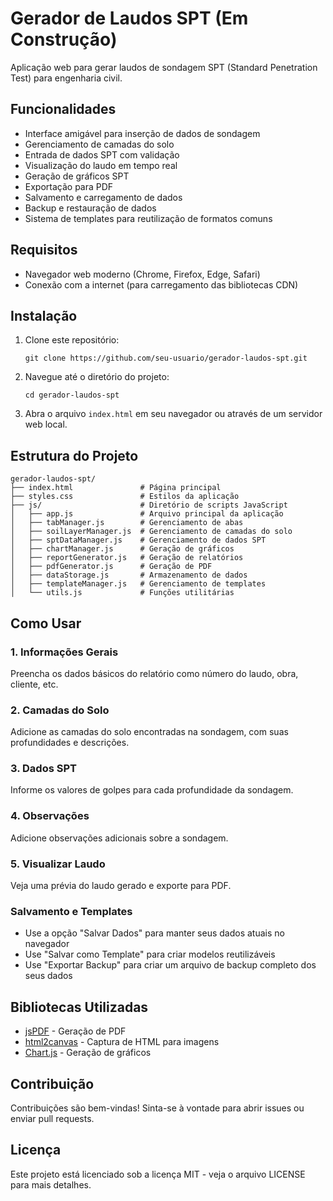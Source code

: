 # Gerador de Laudos SPT (Em Construção)

Aplicação web para gerar laudos de sondagem SPT (Standard Penetration Test) para engenharia civil.

## Funcionalidades

- Interface amigável para inserção de dados de sondagem
- Gerenciamento de camadas do solo
- Entrada de dados SPT com validação
- Visualização do laudo em tempo real
- Geração de gráficos SPT
- Exportação para PDF
- Salvamento e carregamento de dados
- Backup e restauração de dados
- Sistema de templates para reutilização de formatos comuns

## Requisitos

- Navegador web moderno (Chrome, Firefox, Edge, Safari)
- Conexão com a internet (para carregamento das bibliotecas CDN)

## Instalação

1. Clone este repositório:
   ```
   git clone https://github.com/seu-usuario/gerador-laudos-spt.git
   ```

2. Navegue até o diretório do projeto:
   ```
   cd gerador-laudos-spt
   ```

3. Abra o arquivo `index.html` em seu navegador ou através de um servidor web local.

## Estrutura do Projeto

```
gerador-laudos-spt/
├── index.html               # Página principal
├── styles.css               # Estilos da aplicação
├── js/                      # Diretório de scripts JavaScript
│   ├── app.js               # Arquivo principal da aplicação
│   ├── tabManager.js        # Gerenciamento de abas
│   ├── soilLayerManager.js  # Gerenciamento de camadas do solo
│   ├── sptDataManager.js    # Gerenciamento de dados SPT
│   ├── chartManager.js      # Geração de gráficos
│   ├── reportGenerator.js   # Geração de relatórios
│   ├── pdfGenerator.js      # Geração de PDF
│   ├── dataStorage.js       # Armazenamento de dados
│   ├── templateManager.js   # Gerenciamento de templates
│   └── utils.js             # Funções utilitárias
```

## Como Usar

### 1. Informações Gerais

Preencha os dados básicos do relatório como número do laudo, obra, cliente, etc.

### 2. Camadas do Solo

Adicione as camadas do solo encontradas na sondagem, com suas profundidades e descrições.

### 3. Dados SPT

Informe os valores de golpes para cada profundidade da sondagem.

### 4. Observações

Adicione observações adicionais sobre a sondagem.

### 5. Visualizar Laudo

Veja uma prévia do laudo gerado e exporte para PDF.

### Salvamento e Templates

- Use a opção "Salvar Dados" para manter seus dados atuais no navegador
- Use "Salvar como Template" para criar modelos reutilizáveis
- Use "Exportar Backup" para criar um arquivo de backup completo dos seus dados

## Bibliotecas Utilizadas

- [jsPDF](https://github.com/MrRio/jsPDF) - Geração de PDF
- [html2canvas](https://html2canvas.hertzen.com/) - Captura de HTML para imagens
- [Chart.js](https://www.chartjs.org/) - Geração de gráficos

## Contribuição

Contribuições são bem-vindas! Sinta-se à vontade para abrir issues ou enviar pull requests.

## Licença

Este projeto está licenciado sob a licença MIT - veja o arquivo LICENSE para mais detalhes.

